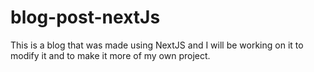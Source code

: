 # blog-post-nextJs

This is a blog that was made using NextJS and I will be working on it to modify it and to make it more of my own project. 
